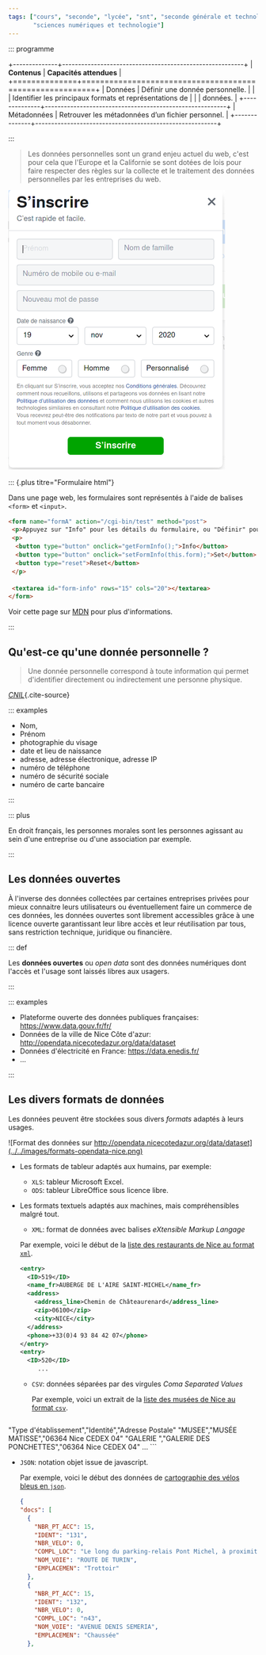 ```yaml
---
tags: ["cours", "seconde", "lycée", "snt", "seconde générale et technologique",
       "sciences numériques et technologie"]
---
```


::: programme

+--------------+---------------------------------------------------------+
| **Contenus** |                 **Capacités attendues**                 |
+==============+=========================================================+
| Données      | Définir une donnée personnelle.                         |
|              | Identifier les principaux formats et représentations de |
|              | données.                                                |
+--------------+---------------------------------------------------------+
| Métadonnées  | Retrouver les métadonnées d’un fichier personnel.       |
+--------------+---------------------------------------------------------+

:::

> Les données personnelles sont un grand enjeu actuel du web, c'est pour cela que l'Europe et la
Californie se sont dotées de lois pour faire respecter des règles sur la collecte et le traitement
des données personnelles par les entreprises du web.

![Image d'un formulaire de collecte de données](../../images/formulaire.png)

::: {.plus titre="Formulaire html"}

Dans une page web, les formulaires sont représentés à l'aide de balises `<form>` et `<input>`.

```html
<form name="formA" action="/cgi-bin/test" method="post">
 <p>Appuyez sur "Info" pour les détails du formulaire, ou "Définir" pour modifier ces détails.</p>
 <p>
  <button type="button" onclick="getFormInfo();">Info</button>
  <button type="button" onclick="setFormInfo(this.form);">Set</button>
  <button type="reset">Reset</button>
 </p>

 <textarea id="form-info" rows="15" cols="20"></textarea>
</form>
```

Voir cette page sur [MDN](https://developer.mozilla.org/fr/docs/Web/API/HTMLFormElement) pour plus
d'informations.

:::

## Qu'est-ce qu'une donnée personnelle ?

> Une donnée personnelle correspond à toute information qui permet d'identifier directement ou
> indirectement une personne physique.

*[CNIL](https://www.cnil.fr/fr/definition/donnee-personnelle)*{.cite-source}

::: examples

- Nom,
- Prénom
- photographie du visage
- date et lieu de naissance
- adresse, adresse électronique, adresse IP
- numéro de téléphone
- numéro de sécurité sociale
- numéro de carte bancaire

:::

::: plus

En droit français, les personnes morales sont les personnes agissant au sein d'une entreprise ou
d'une association par exemple.

:::

<!-- TODO ajouter les métadonnées 

Excellente vidéo:
https://www.lemonde.fr/pixels/video/2015/06/15/comment-les-metadonnees-permettent-de-vous-surveiller-explique-en-patates_4654461_4408996.html

-->

## Les données ouvertes

À l'inverse des données collectées par certaines entreprises privées pour mieux connaitre leurs
utilisateurs ou éventuellement faire un commerce de ces données, les données ouvertes sont
librement accessibles grâce à une licence ouverte garantissant leur libre accès et leur
réutilisation par tous, sans restriction technique, juridique ou financière.

::: def

Les **données ouvertes** ou _open data_ sont des données numériques dont l'accès et l'usage sont
laissés libres aux usagers.

:::

::: examples

- Plateforme ouverte des données publiques françaises: https://www.data.gouv.fr/fr/
- Données de la ville de Nice Côte d'azur: http://opendata.nicecotedazur.org/data/dataset
- Données d'électricité en France: https://data.enedis.fr/
- ...

:::

## Les divers formats de données

Les données peuvent être stockées sous divers _formats_ adaptés à leurs usages.

![Format des données sur http://opendata.nicecotedazur.org/data/dataset](../../images/formats-opendata-nice.png)

- Les formats de tableur adaptés aux humains, par exemple: 

  - `XLS`: tableur Microsoft Excel.
  - `ODS`: tableur LibreOffice sous licence libre.

- Les formats textuels adaptés aux machines, mais compréhensibles malgré tout.

  - `XML`: format de données avec balises _eXtensible Markup Langage_

  Par exemple, voici le début de la [liste des restaurants de Nice au format `xml`](http://opendata.nicecotedazur.org/data/dataset/liste-des-restaurants-de-nice-geolocalises/resource/d2acb1ee-9b27-4d54-a281-c0bab4653f62).

  ```xml
  <entry>
    <ID>519</ID>
    <name_fr>AUBERGE DE L'AIRE SAINT-MICHEL</name_fr>
    <address>
      <address_line>Chemin de Châteaurenard</address_line>
      <zip>06100</zip>
      <city>NICE</city>
    </address>
    <phone>+33(0)4 93 84 42 07</phone>
  </entry>
  <entry>
    <ID>520</ID>
       ...
  ```

  - `CSV`: données séparées par des virgules _Coma Separated Values_
  
    Par exemple, voici un extrait de la [liste des musées de Nice au format `csv`](http://opendata.nicecotedazur.org/data/dataset/musees-et-galeries-de-la-ville-de-nice/resource/6275d491-cbda-44a9-bfed-34d02deeb944).
  
    ```
"Type d'établissement","Identité","Adresse Postale"
"MUSEE","MUSÉE MATISSE","06364 Nice CEDEX 04"
"GALERIE ","GALERIE DES PONCHETTES","06364 Nice CEDEX 04"
... 
    ```
  - `JSON`: notation objet issue de javascript.

    Par exemple, voici le début des données de [cartographie des vélos bleus en `json`](http://opendata.nicecotedazur.org/data/dataset/cartographie-des-stations-velobleu/resource/ffa94ca0-b27a-424a-bb97-76ee0c833878?inner_span=True).
  
    ```json
    {
    "docs": [
      {
        "NBR_PT_ACC": 15,
        "IDENT": "131",
        "NBR_VELO": 0,
        "COMPL_LOC": "Le long du parking-relais Pont Michel, à proximité de la station de tramway",
        "NOM_VOIE": "ROUTE DE TURIN",
        "EMPLACEMEN": "Trottoir"
      },
      {
        "NBR_PT_ACC": 15,
        "IDENT": "132",
        "NBR_VELO": 0,
        "COMPL_LOC": "n43",
        "NOM_VOIE": "AVENUE DENIS SEMERIA",
        "EMPLACEMEN": "Chaussée"
      },
    ```
